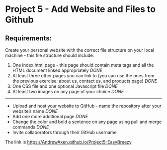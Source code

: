 # Project 5 - Add Website and Files to Github

## Requirements:

Create your personal website with the correct file structure on your local machine - this file structure should include:

1. One index.html page - this page should contain meta tags and all the HTML document linked appropriately *DONE*
2. At least three other pages you can link to (you can use the ones from the previous exercise: about us, contact us, and products page) *DONE*
3. One CSS file and one optional Javascript file *DONE*
4. At least two images on any page of your choice *DONE*

---

- Upload and host your website to GitHub - name the repository after your website’s name *DONE*
- Add one more additional page *DONE*
- Change the color and bold a sentence on any page using pull and merge commands *DONE*
- Invite collaborators through their GitHub username

The link is https://AndrewAxen.github.io/Project5-EasyBreezy

